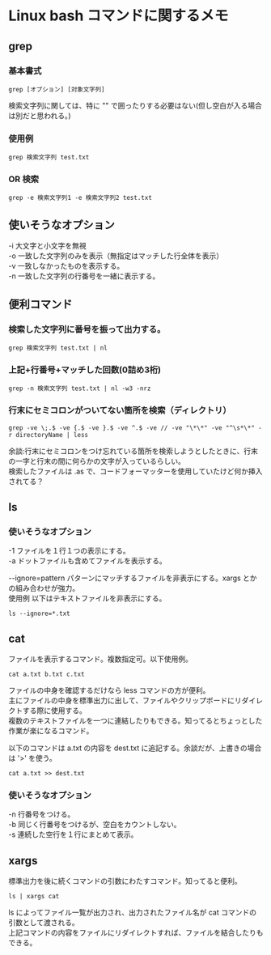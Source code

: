 # Linux bash コマンドに関するメモ

## grep

### 基本書式  
`grep [オプション] [対象文字列]`

検索文字列に関しては、特に "" で囲ったりする必要はない(但し空白が入る場合は別だと思われる。)

### 使用例
`grep 検索文字列 test.txt`

### OR 検索
`grep -e 検索文字列1 -e 検索文字列2 test.txt`

## 使いそうなオプション

-i 大文字と小文字を無視  
-o 一致した文字列のみを表示（無指定はマッチした行全体を表示）  
-v 一致しなかったものを表示する。  
-n 一致した文字列の行番号を一緒に表示する。

## 便利コマンド

### 検索した文字列に番号を振って出力する。
`grep 検索文字列 test.txt | nl`

### 上記+行番号+マッチした回数(0詰め3桁)
`grep -n 検索文字列 test.txt | nl -w3 -nrz`

### 行末にセミコロンがついてない箇所を検索（ディレクトリ）
`grep -ve \;.$ -ve {.$ -ve }.$ -ve ^.$ -ve // -ve "\*\*" -ve "^\s*\*" -r directoryName | less`

余談:行末にセミコロンをつけ忘れている箇所を検索しようとしたときに、行末の一字と行末の間に何らかの文字が入っているらしい。  
検索したファイルは .as で、コードフォーマッターを使用していたけど何か挿入されてる？

## ls

### 使いそうなオプション

-1 ファイルを１行１つの表示にする。  
-a ドットファイルも含めてファイルを表示する。

--ignore=pattern パターンにマッチするファイルを非表示にする。xargs とかの組み合わせが強力。  
使用例 以下はテキストファイルを非表示にする。

`ls --ignore=*.txt`


## cat

ファイルを表示するコマンド。複数指定可。以下使用例。

`cat a.txt b.txt c.txt`

ファイルの中身を確認するだけなら less コマンドの方が便利。  
主にファイルの中身を標準出力に出して、ファイルやクリップボードにリダイレクトする際に使用する。  
複数のテキストファイルを一つに連結したりもできる。知ってるとちょっとした作業が楽になるコマンド。

以下のコマンドは a.txt の内容を dest.txt に追記する。余談だが、上書きの場合は '>' を使う。

`cat a.txt >> dest.txt`

### 使いそうなオプション
-n 行番号をつける。  
-b 同じく行番号をつけるが、空白をカウントしない。  
-s 連続した空行を１行にまとめて表示。  

## xargs

標準出力を後に続くコマンドの引数にわたすコマンド。知ってると便利。

`ls | xargs cat`

ls によってファイル一覧が出力され、出力されたファイル名が cat コマンドの引数として渡される。  
上記コマンドの内容をファイルにリダイレクトすれば、ファイルを結合したりもできる。